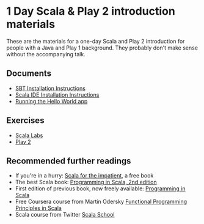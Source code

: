 1 Day Scala & Play 2 introduction materials
===========================================

These are the materials for a one-day Scala and Play 2 introduction for people with a Java and Play 1 background. They probably don't make sense without the accompanying talk.

Documents
---------

 * [SBT Installation Instructions](scala-course/blob/master/documents/installing-sbt.md)
 * [Scala IDE Installation Instructions](scala-course/blob/master/documents/installing-scala-ide.md)
 * [Running the Hello World app](scala-course/blob/master/documents/running-hello-world.md)

Exercises
---------

 * [Scala Labs](scala-course/blob/master/documents/hands-on-scala-labs.md)
 * [Play 2](scala-course/blob/master/documents/hands-on-play-2.md)

Recommended further readings
----------------------------

 * If you're in a hurry: [Scala for the impatient](http://typesafe.com/resources/scala-for-the-impatient), a free book
 * The best Scala book: [Programming in Scala, 2nd edition](http://www.artima.com/shop/programming_in_scala_2ed)
 * First edition of previous book, now freely available: [Programming in Scala](http://www.artima.com/pins1ed/)
 * Free Coursera course from Martin Odersky [Functional Programming Principles in Scala](https://www.coursera.org/course/progfun)
 * Scala course from Twitter [Scala School](http://twitter.github.com/scala_school/)